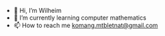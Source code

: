 - 👋 Hi, I’m Wilheim
- 🌱 I’m currently learning computer mathematics
- 📫 How to reach me komang.mtbletnat@gmail.com

<!---
Wilheim-ops/Wilheim-ops is a ✨ special ✨ repository because its `README.md` (this file) appears on your GitHub profile.
You can click the Preview link to take a look at your changes.
--->
